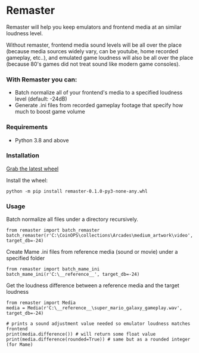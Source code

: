 # Remaster
Remaster will help you keep emulators and frontend media at an similar loudness level.

Without remaster, frontend media sound levels will be all over the place (because media sources widely vary,  can be youtube, home recorded gameplay, etc..), and emulated game loudness will also be all over the place (because 80's games did not treat sound like modern game consoles).

### With Remaster you can:
* Batch normalize all of your frontend's media to a specified loudness level (default: -24dB)
* Generate .ini files from recorded gameplay footage that specify how much to boost game volume

### Requirements
* Python 3.8 and above

### Installation
[Grab the latest wheel](https://github.com/CoinOPS-Official/Remaster/releases)

Install the wheel:
```
python -m pip install remaster-0.1.0-py3-none-any.whl
```

### Usage
Batch normalize all files under a directory recursively.
```
from remaster import batch_remaster
batch_remaster(r'C:\CoinOPS\collections\Arcades\medium_artwork\video', target_db=-24)
```

Create Mame .ini files from reference media (sound or movie) under a specified folder
```
from remaster import batch_mame_ini
batch_mame_ini(r'C:\__reference__', target_db=-24)
```

Get the loudness difference between a reference media and the target loudness
```
from remaster import Media
media = Media(r'C:\__reference__\super_mario_galaxy_gameplay.wav', target_db=-24)

# prints a sound adjustment value needed so emulator loudness matches frontend
print(media.difference()) # will return some float value
print(media.difference(rounded=True)) # same but as a rounded integer (for Mame)
```


